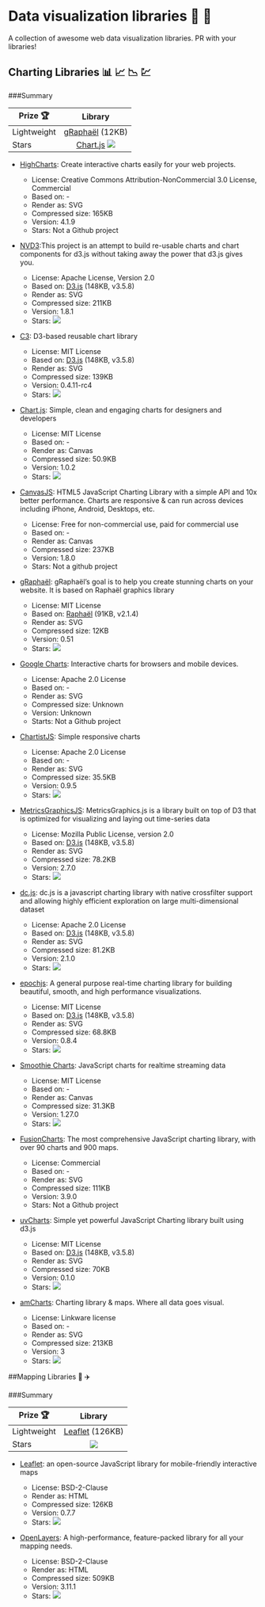 # Data visualization libraries :closed_book: :closed_book:
A collection of awesome web data visualization libraries. PR with your libraries!


## Charting Libraries :bar_chart: :chart_with_upwards_trend: :chart_with_downwards_trend: :chart:

###Summary

| Prize :trophy:        | Library           |
| ------------- |:-------------:|
| Lightweight      | [gRaphaël](http://g.raphaeljs.com) (12KB) |
| Stars      | [Chart.js](http://www.chartjs.org) ![](http://tuan-flask.herokuapp.com/service/star?url=https://github.com/nnnick/Chart.js&type=star)|

* [HighCharts](http://www.highcharts.com): Create interactive charts easily for your web projects.
  * License:  Creative Commons Attribution-NonCommercial 3.0 License, Commercial
  * Based on: -
  * Render as: SVG
  * Compressed size: 165KB
  * Version: 4.1.9
  * Stars: Not a Github project

* [NVD3](http://nvd3.org):This project is an attempt to build re-usable charts and chart components for d3.js without taking away the power that d3.js gives you. 
  * License: Apache License, Version 2.0 
  * Based on: [D3.js](http://d3js.org) (148KB, v3.5.8)
  * Render as: SVG
  * Compressed size: 211KB
  * Version: 1.8.1
  * Stars: ![](http://tuan-flask.herokuapp.com/service/star?url=https://github.com/novus/nvd3&type=star)


* [C3](http://c3js.org): D3-based reusable chart library
  * License: MIT License
  * Based on: [D3.js](http://d3js.org) (148KB, v3.5.8)
  * Render as: SVG
  * Compressed size: 139KB
  * Version: 0.4.11-rc4
  * Stars: ![](http://tuan-flask.herokuapp.com/service/star?url=https://github.com/masayuki0812/c3&type=star)


* [Chart.js](http://www.chartjs.org): Simple, clean and engaging charts for designers and developers
  * License: MIT License
  * Based on: -
  * Render as: Canvas
  * Compressed size: 50.9KB
  * Version: 1.0.2
  * Stars: ![](http://tuan-flask.herokuapp.com/service/star?url=https://github.com/nnnick/Chart.js&type=star)
 
* [CanvasJS](http://canvasjs.com): HTML5 JavaScript Charting Library with a simple API and 10x better performance. Charts are responsive & can run across devices including iPhone, Android, Desktops, etc.
  * License: Free for non-commercial use, paid for commercial use
  * Based on: -
  * Render as: Canvas
  * Compressed size: 237KB
  * Version: 1.8.0
  * Stars: Not a github project

* [gRaphaël](http://g.raphaeljs.com): gRaphaël’s goal is to help you create stunning charts on your website. It is based on Raphaël graphics library
  * License: MIT License
  * Based on: [Raphaël](http://raphaeljs.com) (91KB, v2.1.4)
  * Render as: SVG
  * Compressed size: 12KB
  * Version: 0.51
  * Stars: ![](http://tuan-flask.herokuapp.com/service/star?url=https://github.com/DmitryBaranovskiy/g.raphael&type=star)

* [Google Charts](https://developers.google.com/chart/?hl=en): Interactive charts for browsers and mobile devices.
  * License:  Apache 2.0 License
  * Based on: -
  * Render as: SVG
  * Compressed size: Unknown
  * Version: Unknown
  * Starts: Not a Github project

* [ChartistJS](http://gionkunz.github.io/chartist-js/): Simple responsive charts
  * License:  Apache 2.0 License
  * Based on: -
  * Render as: SVG
  * Compressed size: 35.5KB
  * Version: 0.9.5
  * Stars: ![](http://tuan-flask.herokuapp.com/service/star?url=https://github.com/gionkunz/chartist-js&type=star)
 
* [MetricsGraphicsJS](http://metricsgraphicsjs.org/): MetricsGraphics.js is a library built on top of D3 that is optimized for visualizing and laying out time-series data
  * License:  Mozilla Public License, version 2.0
  * Based on: [D3.js](http://d3js.org) (148KB, v3.5.8)
  * Render as: SVG
  * Compressed size: 78.2KB
  * Version: 2.7.0
  * Stars: ![](http://tuan-flask.herokuapp.com/service/star?url=https://github.com/mozilla/metrics-graphics&type=star)

  
* [dc.js](http://dc-js.github.io/dc.js/): dc.js is a javascript charting library with native crossfilter support and allowing highly efficient exploration on large multi-dimensional dataset
  * License:  Apache 2.0 License
  * Based on: [D3.js](http://d3js.org) (148KB, v3.5.8)
  * Render as: SVG
  * Compressed size: 81.2KB
  * Version: 2.1.0
  * Stars: ![](http://tuan-flask.herokuapp.com/service/star?url=https://github.com/dc-js/dc.js&type=star)

* [epochjs](http://epochjs.github.io/epoch/): A general purpose real-time charting library for building beautiful, smooth, and high performance visualizations.
  * License:  MIT License
  * Based on: [D3.js](http://d3js.org) (148KB, v3.5.8)
  * Render as: SVG
  * Compressed size: 68.8KB
  * Version: 0.8.4
  * Stars: ![](http://tuan-flask.herokuapp.com/service/star?url=https://github.com/epochjs/epoch&type=star)

* [Smoothie Charts](http://smoothiecharts.org/): JavaScript charts for realtime streaming data
  * License:  MIT License
  * Based on: -
  * Render as: Canvas
  * Compressed size: 31.3KB
  * Version: 1.27.0
  * Stars: ![](http://tuan-flask.herokuapp.com/service/star?url=https://github.com/joewalnes/smoothie&type=star)

* [FusionCharts](http://www.fusioncharts.com/): The most comprehensive JavaScript charting library, with over 90 charts and 900 maps.
  * License:  Commercial
  * Based on: -
  * Render as: SVG
  * Compressed size: 111KB
  * Version: 3.9.0
  * Stars: Not a Github project

  
* [uvCharts](http://imaginea.github.io/uvCharts/): Simple yet powerful JavaScript Charting library built using d3.js 
  * License:  MIT License
  * Based on: [D3.js](http://d3js.org) (148KB, v3.5.8)
  * Render as: SVG
  * Compressed size: 70KB
  * Version: 0.1.0
  * Stars: ![](http://tuan-flask.herokuapp.com/service/star?url=https://github.com/imaginea/uvCharts&type=star)
  
* [amCharts](http://www.amcharts.com/): Charting library & maps. Where all data goes visual.
  * License:  Linkware license
  * Based on: -
  * Render as: SVG
  * Compressed size: 213KB
  * Version: 3
  * Stars: ![](http://tuan-flask.herokuapp.com/service/star?url=https://github.com/amcharts/amcharts3&type=star)

##Mapping Libraries :sunrise: :airplane: 

###Summary

| Prize :trophy:        | Library           |
| ------------- |:-------------:|
| Lightweight      | [Leaflet](http://leafletjs.com/) (126KB) |
| Stars      | ![](http://tuan-flask.herokuapp.com/service/star?url=https://github.com/Leaflet/Leaflet&type=star)|

* [Leaflet](http://leafletjs.com/): an open-source JavaScript library for mobile-friendly interactive maps
  * License:  BSD-2-Clause
  * Render as: HTML
  * Compressed size: 126KB
  * Version: 0.7.7
  * Stars: ![](http://tuan-flask.herokuapp.com/service/star?url=https://github.com/Leaflet/Leaflet&type=star)

* [OpenLayers](http://openlayers.org/): A high-performance, feature-packed library for all your mapping needs.
  * License:  BSD-2-Clause
  * Render as: HTML
  * Compressed size: 509KB
  * Version: 3.11.1
  * Stars: ![](http://tuan-flask.herokuapp.com/service/star?url=https://github.com/openlayers/ol3&type=star)















